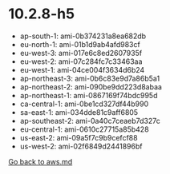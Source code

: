 
 # 10.2.8-h5
- ap-south-1: ami-0b374231a8ea682db
- eu-north-1: ami-01b1d9ab4afd983cf
- eu-west-3: ami-017e6c8ed2607935f
- eu-west-2: ami-07c284fc7c33463aa
- eu-west-1: ami-04ce004f3634d6b24
- ap-northeast-3: ami-0b6c83e9d7a86b5a1
- ap-northeast-2: ami-090be9dd223d8abaa
- ap-northeast-1: ami-0867169f74bdc995d
- ca-central-1: ami-0be1cd327df44b990
- sa-east-1: ami-034dde81c9aff6805
- ap-southeast-2: ami-0a40c7ceaeb7d327c
- eu-central-1: ami-0610c27715a85b428
- us-east-2: ami-09a5f7c9b9cefcf88
- us-west-2: ami-02f6849d2441896bf

[Go back to aws.md](../../aws.md) 
